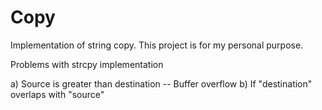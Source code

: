 Copy
====

Implementation of string copy. This project is for my personal purpose.

Problems with strcpy implementation

a) Source is greater than destination -- Buffer overflow
b) If "destination" overlaps with "source" 
